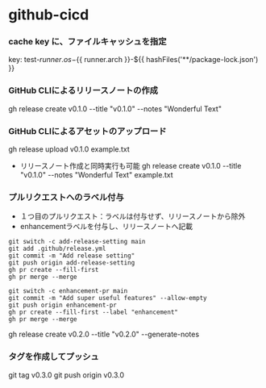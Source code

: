 # github-cicd

### cache key に、ファイルキャッシュを指定

key: test-${{ runner.os }}-${{ runner.arch }}-${{ hashFiles('**/package-lock.json') }}

### GitHub CLIによるリリースノートの作成

gh release create v0.1.0 --title "v0.1.0" --notes "Wonderful Text"

### GitHub CLIによるアセットのアップロード

gh release upload v0.1.0 example.txt

- リリースノート作成と同時実行も可能
gh release create v0.1.0 --title "v0.1.0" --notes "Wonderful Text" example.txt

### プルリクエストへのラベル付与

- １つ目のプルリクエスト：ラベルは付与せず、リリースノートから除外
- enhancementラベルを付与し、リリースノートへ記載

```
git switch -c add-release-setting main
git add .github/release.yml
git commit -m "Add release setting"
git push origin add-release-setting
gh pr create --fill-first
gh pr merge --merge
```

```
git switch -c enhancement-pr main
git commit -m "Add super useful features" --allow-empty
git push origin enhancement-pr
gh pr create --fill-first --label "enhancement"
gh pr merge --merge
```

gh release create v0.2.0 --title "v0.2.0" --generate-notes

### タグを作成してプッシュ

git tag v0.3.0
git push origin v0.3.0
